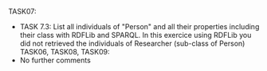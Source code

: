 TASK07:
* TASK 7.3: List all individuals of "Person" and all their properties including their class with RDFLib and SPARQL. In this exercice using RDFLib you did not retrieved the individuals of Researcher (sub-class of Person)
TASK06, TASK08, TASK09:
* No further comments